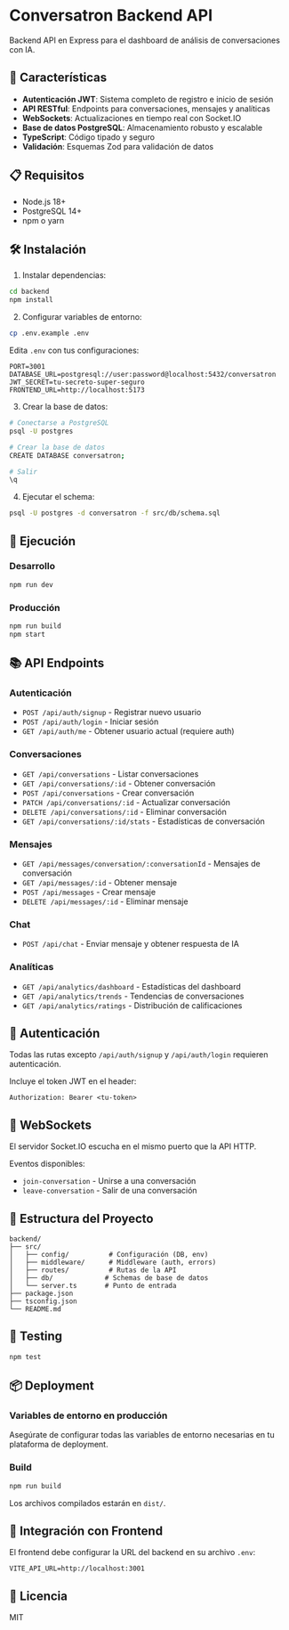 # Conversatron Backend API

Backend API en Express para el dashboard de análisis de conversaciones con IA.

## 🚀 Características

- **Autenticación JWT**: Sistema completo de registro e inicio de sesión
- **API RESTful**: Endpoints para conversaciones, mensajes y analíticas
- **WebSockets**: Actualizaciones en tiempo real con Socket.IO
- **Base de datos PostgreSQL**: Almacenamiento robusto y escalable
- **TypeScript**: Código tipado y seguro
- **Validación**: Esquemas Zod para validación de datos

## 📋 Requisitos

- Node.js 18+
- PostgreSQL 14+
- npm o yarn

## 🛠️ Instalación

1. Instalar dependencias:
```bash
cd backend
npm install
```

2. Configurar variables de entorno:
```bash
cp .env.example .env
```

Edita `.env` con tus configuraciones:
```env
PORT=3001
DATABASE_URL=postgresql://user:password@localhost:5432/conversatron
JWT_SECRET=tu-secreto-super-seguro
FRONTEND_URL=http://localhost:5173
```

3. Crear la base de datos:
```bash
# Conectarse a PostgreSQL
psql -U postgres

# Crear la base de datos
CREATE DATABASE conversatron;

# Salir
\q
```

4. Ejecutar el schema:
```bash
psql -U postgres -d conversatron -f src/db/schema.sql
```

## 🏃 Ejecución

### Desarrollo
```bash
npm run dev
```

### Producción
```bash
npm run build
npm start
```

## 📚 API Endpoints

### Autenticación
- `POST /api/auth/signup` - Registrar nuevo usuario
- `POST /api/auth/login` - Iniciar sesión
- `GET /api/auth/me` - Obtener usuario actual (requiere auth)

### Conversaciones
- `GET /api/conversations` - Listar conversaciones
- `GET /api/conversations/:id` - Obtener conversación
- `POST /api/conversations` - Crear conversación
- `PATCH /api/conversations/:id` - Actualizar conversación
- `DELETE /api/conversations/:id` - Eliminar conversación
- `GET /api/conversations/:id/stats` - Estadísticas de conversación

### Mensajes
- `GET /api/messages/conversation/:conversationId` - Mensajes de conversación
- `GET /api/messages/:id` - Obtener mensaje
- `POST /api/messages` - Crear mensaje
- `DELETE /api/messages/:id` - Eliminar mensaje

### Chat
- `POST /api/chat` - Enviar mensaje y obtener respuesta de IA

### Analíticas
- `GET /api/analytics/dashboard` - Estadísticas del dashboard
- `GET /api/analytics/trends` - Tendencias de conversaciones
- `GET /api/analytics/ratings` - Distribución de calificaciones

## 🔐 Autenticación

Todas las rutas excepto `/api/auth/signup` y `/api/auth/login` requieren autenticación.

Incluye el token JWT en el header:
```
Authorization: Bearer <tu-token>
```

## 🔌 WebSockets

El servidor Socket.IO escucha en el mismo puerto que la API HTTP.

Eventos disponibles:
- `join-conversation` - Unirse a una conversación
- `leave-conversation` - Salir de una conversación

## 📝 Estructura del Proyecto

```
backend/
├── src/
│   ├── config/          # Configuración (DB, env)
│   ├── middleware/      # Middleware (auth, errors)
│   ├── routes/          # Rutas de la API
│   ├── db/             # Schemas de base de datos
│   └── server.ts       # Punto de entrada
├── package.json
├── tsconfig.json
└── README.md
```

## 🧪 Testing

```bash
npm test
```

## 📦 Deployment

### Variables de entorno en producción
Asegúrate de configurar todas las variables de entorno necesarias en tu plataforma de deployment.

### Build
```bash
npm run build
```

Los archivos compilados estarán en `dist/`.

## 🤝 Integración con Frontend

El frontend debe configurar la URL del backend en su archivo `.env`:
```env
VITE_API_URL=http://localhost:3001
```

## 📄 Licencia

MIT
